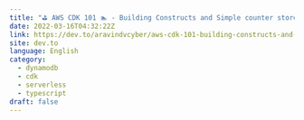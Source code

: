```yaml
---
title: "⛳ AWS CDK 101 🏊 - Building Constructs and Simple counter store in dynamodb"
date: 2022-03-16T04:32:22Z
link: https://dev.to/aravindvcyber/aws-cdk-101-building-constructs-and-simple-counter-store-in-dynamodb-1hkg?utm_medium=RSS&utm_source=news.12bit.vn
site: dev.to
language: English
category:
  - dynamodb
  - cdk
  - serverless
  - typescript
draft: false
---
```

